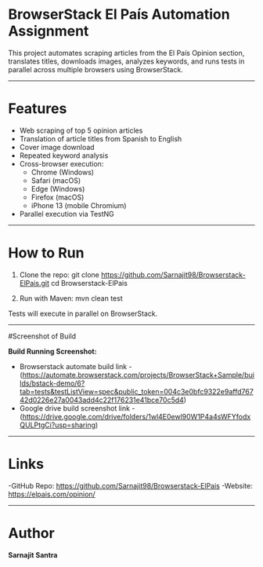 # BrowserStack El País Automation Assignment

This project automates scraping articles from the El País Opinion section, translates titles, downloads images, analyzes keywords, and runs tests in parallel across multiple browsers using BrowserStack.

---

# Features

- Web scraping of top 5 opinion articles
- Translation of article titles from Spanish to English
- Cover image download
- Repeated keyword analysis
- Cross-browser execution:
  - Chrome (Windows)
  - Safari (macOS)
  - Edge (Windows)
  - Firefox (macOS)
  - iPhone 13 (mobile Chromium)
- Parallel execution via TestNG

---

# How to Run

1. Clone the repo:
git clone https://github.com/Sarnajit98/Browserstack-ElPais.git
cd Browserstack-ElPais

2. Run with Maven:
mvn clean test

Tests will execute in parallel on BrowserStack.

---

#Screenshot of Build

**Build Running Screenshot:**  

- Browserstack automate build link - (https://automate.browserstack.com/projects/BrowserStack+Sample/builds/bstack-demo/6?tab=tests&testListView=spec&public_token=004c3e0bfc9322e9affd76742d0226e27a0043add4c22f176231e41bce70c5d4)
- Google drive build screenshot link - (https://drive.google.com/drive/folders/1wl4E0ewl90W1P4a4sWFYfodxQULPtgCi?usp=sharing)
---

# Links

-GitHub Repo: https://github.com/Sarnajit98/Browserstack-ElPais
-Website: https://elpais.com/opinion/

---

# Author

**Sarnajit Santra**
